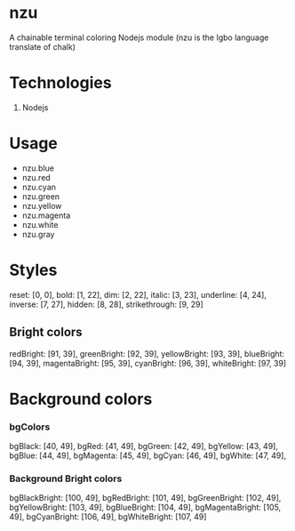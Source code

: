 # nzu
A chainable terminal coloring Nodejs module (nzu is the Igbo language translate of chalk)

# Technologies
1. Nodejs

# Usage

* nzu.blue
* nzu.red
* nzu.cyan
* nzu.green
* nzu.yellow
* nzu.magenta
* nzu.white
* nzu.gray

# Styles

reset: [0, 0],
bold: [1, 22],
dim: [2, 22],
italic: [3, 23],
underline: [4, 24],
inverse: [7, 27],
hidden: [8, 28],
strikethrough: [9, 29]

## Bright colors
redBright: [91, 39],
greenBright: [92, 39],
yellowBright: [93, 39],
blueBright: [94, 39],
magentaBright: [95, 39],
cyanBright: [96, 39],
whiteBright: [97, 39]

# Background colors

### bgColors

bgBlack: [40, 49],
bgRed: [41, 49],
bgGreen: [42, 49],
bgYellow: [43, 49],
bgBlue: [44, 49],
bgMagenta: [45, 49],
bgCyan: [46, 49],
bgWhite: [47, 49],

### Background Bright colors

bgBlackBright: [100, 49],
bgRedBright: [101, 49],
bgGreenBright: [102, 49],
bgYellowBright: [103, 49],
bgBlueBright: [104, 49],
bgMagentaBright: [105, 49],
bgCyanBright: [106, 49],
bgWhiteBright: [107, 49]
